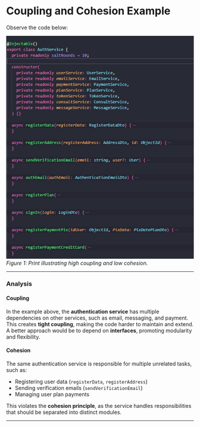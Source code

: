 # Coupling and Cohesion Example

Observe the code below:

![High Coupling and Low Cohesion](auth-service.jpg)  
*Figure 1: Print illustrating high coupling and low cohesion.*

---

### Analysis

#### Coupling

In the example above, the **authentication service** has multiple dependencies on other services, such as email, messaging, and payment. This creates **tight coupling**, making the code harder to maintain and extend. A better approach would be to depend on **interfaces**, promoting modularity and flexibility.

#### Cohesion

The same authentication service is responsible for multiple unrelated tasks, such as:  
- Registering user data (`registerData`, `registerAddress`)  
- Sending verification emails (`sendVerificationEmail`)  
- Managing user plan payments  

This violates the **cohesion principle**, as the service handles responsibilities that should be separated into distinct modules.

---


